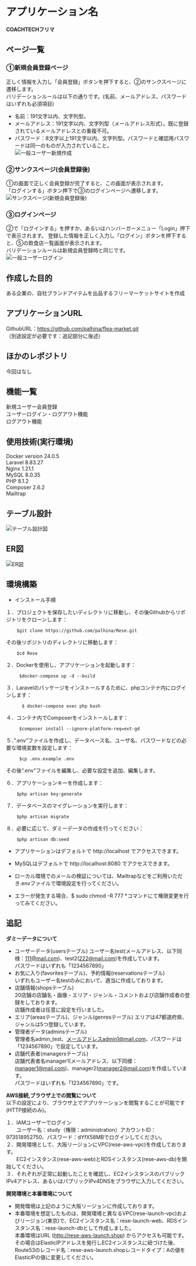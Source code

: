 # アプリケーション名  
**COACHTECHフリマ**

## ページ一覧  
### ①新規会員登録ページ  
正しく情報を入力し「会員登録」ボタンを押下すると、②のサンクスページに遷移します。  
バリデーションルールは以下の通りです。(名前、メールアドレス、パスワードはいずれも必須項目)  
+ 名前：191文字以内、文字列型。  
+ メールアドレス：191文字以内、文字列型（メールアドレス形式）。既に登録されているメールアドレスとの重複不可。  
+ パスワード：8文字以上191文字以内、文字列型。パスワードと確認用パスワードは同一のものが入力されていること。  
![一般ユーザー新規作成](https://github.com/palhina/Rese/assets/129643430/98751520-ea55-4d18-8926-9a610b91196d)
   
### ②サンクスページ(会員登録後)  
①の画面で正しく会員登録が完了すると、この画面が表示されます。  
「ログインする」ボタン押下で③のログインページへ遷移します。  
![サンクスページ(新規会員登録後)](https://github.com/palhina/Rese/assets/129643430/9308ff85-b450-49f2-97ae-a395a90a59ab)  
  
### ③ログインページ  
②で「ログインする」を押すか、あるいはハンバーガーメニュー「Login」押下で表示されます。
登録した情報を正しく入力し「ログイン」ボタンを押下すると、⑤の飲食店一覧画面が表示されます。  
バリデーションルールは新規会員登録時と同じです。  
![一般ユーザーログイン](https://github.com/palhina/Rese/assets/129643430/25276e7c-9f93-4e19-b6f6-137072b378db)  
  

## 作成した目的  
ある企業の、自社ブランドアイテムを出品するフリーマーケットサイトを作成    

## アプリケーションURL  
GithubURL：https://github.com/palhina/flea-market.git  
  （別途設定が必要です：追記部分に後述）  

## ほかのレポジトリ  
今回はなし  

## 機能一覧  
新規ユーザー会員登録  
ユーザーログイン・ログアウト機能  
ログアウト機能  
 
  
## 使用技術(実行環境)  
Docker version 24.0.5  
Laravel 8.83.27  
Nginx 1.21.1  
MySQL 8.0.35  
PHP 8.1.2  
Composer 2.6.2  
Mailtrap

## テーブル設計  
![テーブル設計図](https://github.com/palhina/Rese/assets/129643430/dc9711a0-e30b-452b-90ff-420cf4a23393)  

## ER図  
![ER図](https://github.com/palhina/Rese/assets/129643430/65f52fa3-46ae-4fec-af8f-66ad55d73b01)  

## 環境構築  

* インストール手順

１．プロジェクトを保存したいディレクトリに移動し、その後Githubからリポジトリをクローンします：

        $git clone https://github.com/palhina/Rese.git
        
その後リポジトリのディレクトリに移動します：

        $cd Rese

２．Dockerを使用し、アプリケーションを起動します：
	
         $docker-compose up -d --build

３．Laravelのパッケージをインストールするために、phpコンテナ内にログインします：
	
          $ docker-compose exec php bash

４．コンテナ内でComposerをインストールします：
	
         $composer install --ignore-platform-req=ext-gd

５．”.env”ファイルを作成し、データベース名、ユーザ名、パスワードなどの必要な環境変数を設定します：
	
         $cp .env.example .env

その後“.env”ファイルを編集し、必要な設定を追加、編集します。

６．アプリケーションキーを作成します：

        $php artisan key:generate

７．データベースのマイグレーションを実行します：

        $php artisan migrate
	
８．必要に応じて、ダミーデータの作成を行ってください：

        $php artisan db:seed

  
* アプリケーションはデフォルトで http://localhost でアクセスできます。

* MySQLはデフォルトで http://localhost:8080 でアクセスできます。
  
* ローカル環境でのメールの検証については、Mailtrapなどをご利用いただき.envファイルで環境設定を行ってください。
    
* エラーが発生する場合、$ sudo chmod -R 777 *コマンドにて権限変更を行ってみてください。
  

## 追記  
**ダミーデータについて**  
* ユーザーデータ(usersテーブル)
ユーザー名test(メールアドレス、以下同様：111@mail.com)、test2(222@mail.com)を作成しています。  
パスワードはいずれも「1234567890」  
* お気に入り(favoritesテーブル)、予約情報(reservationsテーブル)  
  いずれもユーザー名testのみにおいて、適当に作成しております。  
* 店舗情報(shopsテーブル)  
  20店舗の店舗名・画像・エリア・ジャンル・コメントおよび店舗作成者の登録をしております。  
  店舗作成者は任意に設定を行いました。  
* エリア(areasテーブル)、ジャンル(genresテーブル)
  エリアは47都道府県、ジャンルは5つ登録しています。  
* 管理者データ(adminsテーブル)    
  管理者名admin_test、メールアドレスadmin1@mail.com、パスワードは「1234567890」で設定しています。
* 店舗代表者(managersテーブル)  
  店舗代表者名manager1(メールアドレス、以下同様：manager1@mail.com)、manager2(manager2@mail.com)を作成しています。  
  パスワードはいずれも「1234567890」です。    
  
**AWS接続,ブラウザ上での閲覧について**  
以下の設定により、ブラウザ上でアプリケーションを閲覧することが可能です(HTTP接続のみ)。  
  
１．IAMユーザーでログイン  
　　ユーザー名：study（権限：administration）アカウントID：973518952750、パスワード：dYfX58MBでログインしてください。  
２．開発環境として、大阪リージョンにVPC(rese-aws-vpc)を作成しております。  
　　EC2インスタンス(rese-aws-web)とRDSインスタンス(rese-aws-db)を開始してください。  
３．それぞれが正常に起動したことを確認し、EC2インスタンスのパブリックIPv4アドレス、あるいはパブリックIPv4DNSをブラウザに入力してください。  
  
**開発環境と本番環境について**　　
* 開発環境は上記のように大阪リージョンに作成しております。  
* 本番環境を想定したものは、開発環境と異なるVPC(rese-launch-vpc)およびリージョン(東京)で、EC2インスタンス名：rese-launch-web、RDSインスタンス名：rese-launch-dbとして作成しました。  
  本番環境はURL (http://rese-aws-launch.shop) からアクセスも可能です。  
  その場合はElasticIPアドレスを発行しEC2インスタンスに紐づけた後、Route53のレコード名：rese-aws-launch.shopレコードタイプ：Aの値をElasticIPの値に変更してください。  
